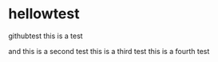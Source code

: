 # hellowtest
githubtest  this is a test

and this is a second test
this is a third test
this is a fourth test
